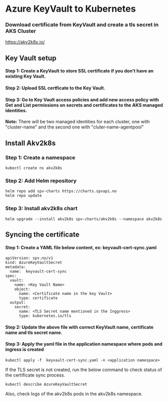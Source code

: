 
# Azure KeyVault to Kubernetes
### Download certificate from KeyVault and create a tls secret in AKS Cluster

https://akv2k8s.io/


## Key Vault setup

#### Step 1: Create a KeyVault to store SSL certificate if you don't have an existing Key Vault.

#### Step 2: Upload SSL certficate to the Key Vault.

#### Step 3: Go to Key Vault access policies and add new access policy with Get and List permissions on secrets and certificates to the AKS managed identities.

**Note:** There will be two managed identities for each cluster, one with "cluster-name" and the second one with "cluter-name-agentpool"

## Install Akv2k8s

### Step 1: Create a namespace

```
kubectl create ns akv2k8s
```

### Step 2: Add Helm repository

```
helm repo add spv-charts https://charts.spvapi.no
helm repo update
```

### Step 3: Install akv2k8s chart

```
helm upgrade --install akv2k8s spv-charts/akv2k8s --namespace akv2k8s
```

## Syncing the certificate

#### Step 1: Create a YAML file below content, ex: keyvault-cert-sync.yaml

```
apiVersion: spv.no/v1
kind: AzureKeyVaultSecret
metadata:
  name:  keyvault-cert-sync
spec:
  vault:
    name: <Key Vault Name>
    object:
      name: <Certificate name in the key Vault>
      type: certificate
  output:
    secret:
      name: <TLS Secret name mentioned in the Inggress>
      type: kubernetes.io/tls
```

#### Step 2: Update the above file with correct KeyVault name, certificate name and tls secret name.

#### Step 3: Apply the yaml file in the application namespace where pods and ingress is created

```
kubectl apply -f  keyvault-cert-sync.yaml -n <application namespace>
```

If the TLS secret is not created, run the below command to check status of the certificate sync process.

```
kubectl describe AzureKeyVaultSecret
```

Also, check logs of the akv2k8s pods in the akv2k8s namespace.